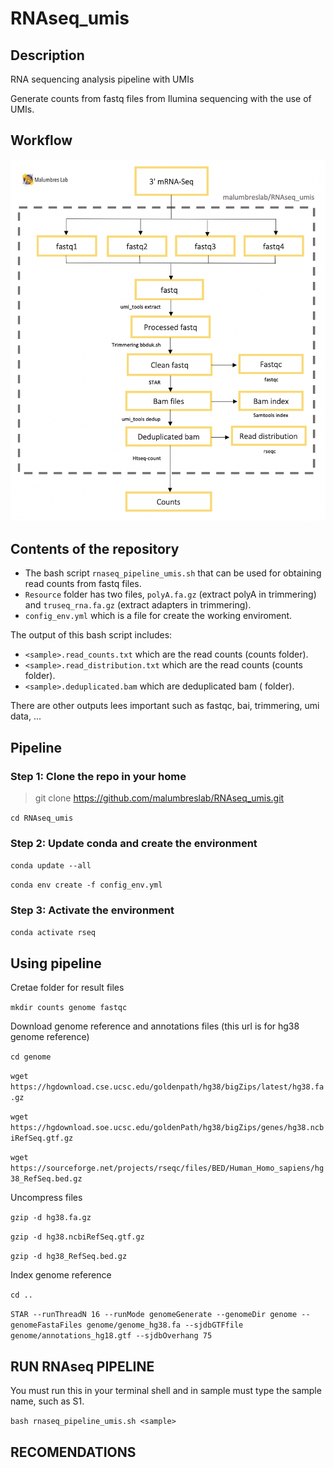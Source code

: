 # RNAseq_umis

## Description

RNA sequencing analysis pipeline with UMIs

Generate counts from fastq files from Ilumina sequencing with the use of UMIs.

## Workflow

![This is an image](/images/workflow.png)

## Contents of the repository

- The bash script `rnaseq_pipeline_umis.sh` that can be used for obtaining read counts from fastq files.
- `Resource` folder has two files, `polyA.fa.gz` (extract polyA in trimmering) and `truseq_rna.fa.gz` (extract adapters in trimmering).
- `config_env.yml` which is a file for create the working enviroment.

The output of this bash script includes:

- `<sample>.read_counts.txt` which are the read counts (counts folder).
- `<sample>.read_distribution.txt` which are the read counts (counts folder).
- `<sample>.deduplicated.bam` which are deduplicated bam (<sample> folder).

There are other outputs lees important such as fastqc, bai, trimmering, umi data, ...

## Pipeline
  
### Step 1: Clone the repo in your home

> git clone https://github.com/malumbreslab/RNAseq_umis.git

`cd RNAseq_umis`

### Step 2: Update conda and create the environment

`conda update --all`

`conda env create -f config_env.yml`
  
### Step 3: Activate the environment

`conda activate rseq`

## Using pipeline

Cretae folder for result files

`mkdir counts genome fastqc`

Download genome reference and annotations files (this url is for hg38 genome reference)

`cd genome`

`wget https://hgdownload.cse.ucsc.edu/goldenpath/hg38/bigZips/latest/hg38.fa.gz`

`wget https://hgdownload.soe.ucsc.edu/goldenPath/hg38/bigZips/genes/hg38.ncbiRefSeq.gtf.gz`

`wget https://sourceforge.net/projects/rseqc/files/BED/Human_Homo_sapiens/hg38_RefSeq.bed.gz`

Uncompress files

`gzip -d hg38.fa.gz`

`gzip -d hg38.ncbiRefSeq.gtf.gz`

`gzip -d hg38_RefSeq.bed.gz`

Index genome reference

`cd ..`

`STAR --runThreadN 16 --runMode genomeGenerate --genomeDir genome --genomeFastaFiles genome/genome_hg38.fa --sjdbGTFfile genome/annotations_hg18.gtf --sjdbOverhang 75`

## RUN RNAseq PIPELINE

You must run this in your terminal shell and in sample must type the sample name, such as S1.

`bash rnaseq_pipeline_umis.sh <sample>`

## RECOMENDATIONS






